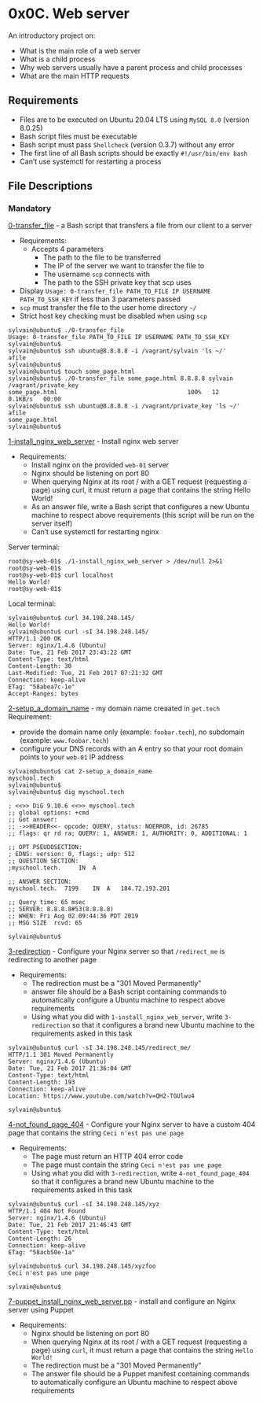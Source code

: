# 0x0C. Web server
An introductory project on:

- What is the main role of a web server
- What is a child process
- Why web servers usually have a parent process and child processes
- What are the main HTTP requests

## Requirements
- Files are to be executed on Ubuntu 20.04 LTS using `MySQL 8.0` (version 8.0.25)
- Bash script files must be executable
- Bash script must pass `Shellcheck` (version 0.3.7) without any error
- The first line of all Bash scripts should be exactly `#!/usr/bin/env bash`
- Can’t use systemctl for restarting a process

## File Descriptions
### Mandatory
[0-transfer_file](./0-transfer_file) - a Bash script that transfers a file from our client to a server
- Requirements:
  - Accepts 4 parameters
    - The path to the file to be transferred
    - The IP of the server we want to transfer the file to
    - The username `scp` connects with
    - The path to the SSH private key that scp uses
- Display `Usage: 0-transfer_file PATH_TO_FILE IP USERNAME PATH_TO_SSH_KEY` if less than 3 parameters passed
- `scp` must transfer the file to the user home directory `~/`
- Strict host key checking must be disabled when using `scp`
```
sylvain@ubuntu$ ./0-transfer_file
Usage: 0-transfer_file PATH_TO_FILE IP USERNAME PATH_TO_SSH_KEY
sylvain@ubuntu$
sylvain@ubuntu$ ssh ubuntu@8.8.8.8 -i /vagrant/sylvain 'ls ~/'
afile
sylvain@ubuntu$ 
sylvain@ubuntu$ touch some_page.html
sylvain@ubuntu$ ./0-transfer_file some_page.html 8.8.8.8 sylvain /vagrant/private_key
some_page.html                                     100%   12     0.1KB/s   00:00
sylvain@ubuntu$ ssh ubuntu@8.8.8.8 -i /vagrant/private_key 'ls ~/'
afile
some_page.html
sylvain@ubuntu$
```

[1-install_nginx_web_server](./1-install_nginx_web_server) - Install nginx web server
- Requirements:
  - Install nginx on the provided `web-01` server
  - Nginx should be listening on port 80
  - When querying Nginx at its root / with a GET request (requesting a page) using curl, it must return a page that contains the string Hello World!
  - As an answer file, write a Bash script that configures a new Ubuntu machine to respect above requirements (this script will be run on the server itself)
  - Can’t use systemctl for restarting nginx

Server terminal:
```
root@sy-web-01$ ./1-install_nginx_web_server > /dev/null 2>&1
root@sy-web-01$ 
root@sy-web-01$ curl localhost
Hello World!
root@sy-web-01$ 
```
Local terminal:
```
sylvain@ubuntu$ curl 34.198.248.145/
Hello World!
sylvain@ubuntu$ curl -sI 34.198.248.145/
HTTP/1.1 200 OK
Server: nginx/1.4.6 (Ubuntu)
Date: Tue, 21 Feb 2017 23:43:22 GMT
Content-Type: text/html
Content-Length: 30
Last-Modified: Tue, 21 Feb 2017 07:21:32 GMT
Connection: keep-alive
ETag: "58abea7c-1e"
Accept-Ranges: bytes
```

[2-setup_a_domain_name](./2-setup_a_domain_name) - my domain name creaated in `get.tech`
Requirement:
  - provide the domain name only (example: `foobar.tech`), no subdomain (example: `www.foobar.tech`)
  - configure your DNS records with an A entry so that your root domain points to your `web-01` IP address
```
sylvain@ubuntu$ cat 2-setup_a_domain_name
myschool.tech
sylvain@ubuntu$
sylvain@ubuntu$ dig myschool.tech

; <<>> DiG 9.10.6 <<>> myschool.tech
;; global options: +cmd
;; Got answer:
;; ->>HEADER<<- opcode: QUERY, status: NOERROR, id: 26785
;; flags: qr rd ra; QUERY: 1, ANSWER: 1, AUTHORITY: 0, ADDITIONAL: 1

;; OPT PSEUDOSECTION:
; EDNS: version: 0, flags:; udp: 512
;; QUESTION SECTION:
;myschool.tech.     IN  A

;; ANSWER SECTION:
myschool.tech.  7199    IN  A   184.72.193.201

;; Query time: 65 msec
;; SERVER: 8.8.8.8#53(8.8.8.8)
;; WHEN: Fri Aug 02 09:44:36 PDT 2019
;; MSG SIZE  rcvd: 65

sylvain@ubuntu$
```

[3-redirection](./3-redirection) - Configure your Nginx server so that `/redirect_me` is redirecting to another page
- Requirements:
  - The redirection must be a "301 Moved Permanently"
  - answer file should be a Bash script containing commands to automatically configure a Ubuntu machine to respect above requirements
  - Using what you did with `1-install_nginx_web_server`, write `3-redirection` so that it configures a brand new Ubuntu machine to the requirements asked in this task
```
sylvain@ubuntu$ curl -sI 34.198.248.145/redirect_me/
HTTP/1.1 301 Moved Permanently
Server: nginx/1.4.6 (Ubuntu)
Date: Tue, 21 Feb 2017 21:36:04 GMT
Content-Type: text/html
Content-Length: 193
Connection: keep-alive
Location: https://www.youtube.com/watch?v=QH2-TGUlwu4

sylvain@ubuntu$
```
[4-not_found_page_404](./4-not_found_page_404) - Configure your Nginx server to have a custom 404 page that contains the string `Ceci n'est pas une page`
- Requirements:
  - The page must return an HTTP 404 error code
  - The page must contain the string `Ceci n'est pas une page`
  - Using what you did with `3-redirection`, write `4-not_found_page_404` so that it configures a brand new Ubuntu machine to the requirements asked in this task
```
sylvain@ubuntu$ curl -sI 34.198.248.145/xyz
HTTP/1.1 404 Not Found
Server: nginx/1.4.6 (Ubuntu)
Date: Tue, 21 Feb 2017 21:46:43 GMT
Content-Type: text/html
Content-Length: 26
Connection: keep-alive
ETag: "58acb50e-1a"

sylvain@ubuntu$ curl 34.198.248.145/xyzfoo
Ceci n'est pas une page

sylvain@ubuntu$
```

[7-puppet_install_nginx_web_server.pp](./7-puppet_install_nginx_web_server.pp) - install and configure an Nginx server using Puppet
- Requirements:
  - Nginx should be listening on port 80
  - When querying Nginx at its root / with a GET request (requesting a page) using `curl`, it must return a page that contains the string `Hello World!`
  - The redirection must be a "301 Moved Permanently"
  - The answer file should be a Puppet manifest containing commands to automatically configure an Ubuntu machine to respect above requirements
  